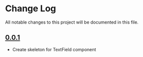 # Change Log

All notable changes to this project will be documented in this file.

## [0.0.1](https://github.com/code-dot-org/code-dot-org/pull/58494)

* Create skeleton for TextField component
